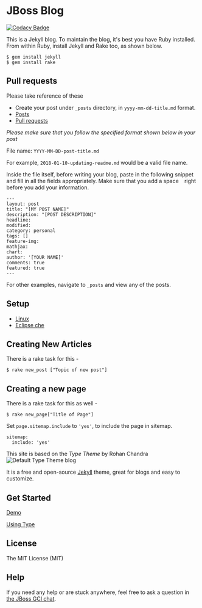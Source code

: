 # JBoss Blog

[![Codacy Badge](https://api.codacy.com/project/badge/Grade/b2466651fc844fb2a262645ae7d1b117)](https://www.codacy.com/app/aashutoshrathi/blog.jboss-outreach.org?utm_source=github.com&amp;utm_medium=referral&amp;utm_content=jboss-outreach/blog.jboss-outreach.org&amp;utm_campaign=Badge_Grade)


This is a Jekyll blog. To maintain the blog, it's best you have Ruby installed.
From within Ruby, install Jekyll and Rake too, as shown below.

```shell
$ gem install jekyll
$ gem install rake
```
## Pull requests

Please take reference of these 
* Create your post under `_posts` directory, in `yyyy-mm-dd-title.md` format. 
* [Posts](https://github.com/jboss-outreach/blog.jboss-outreach.org/tree/master/_posts)
* [Pull requests](https://github.com/jboss-outreach/blog.jboss-outreach.org/pull/21)

*Please make sure that you follow the specified format shown below in your post*

File name: `YYYY-MM-DD-post-title.md`

For example, `2018-01-10-updating-readme.md` would be a valid file name.

Inside the file itself, before writing your blog, paste in the following snippet and fill in all the fields appropriately. Make sure that you add a space ` `   right before you add your information.

```
---
layout: post
title: "[MY POST NAME]"
description: "[POST DESCRIPTION]"
headline: 
modified:
category: personal
tags: []
feature-img: 
mathjax: 
chart: 
author: '[YOUR NAME]'
comments: true
featured: true
---
```

For other examples, navigate to `_posts` and view any of the posts.

## Setup
* [Linux](https://blog.jboss-outreach.org/support/setup-linux)
* [Eclipse che](https://blog.jboss-outreach.org/support/eclipse-che-setup)

## Creating New Articles

There is a rake task for this -

```
$ rake new_post ["Topic of new post"]
```

## Creating a new page

There is a rake task for this as well -

```
$ rake new_page["Title of Page"]
```
Set `page.sitemap.include` to `'yes'`, to include the page in sitemap.
```
sitemap:
  include: 'yes'
```


This site is based on the _Type Theme_ by Rohan Chandra
![Default Type Theme blog](https://cloud.githubusercontent.com/assets/816965/5142407/19742e48-71d6-11e4-8d9d-fdfe010784f0.png)

It is a free and open-source [Jekyll](http://jekyllrb.com) theme, great for blogs and easy to customize.

## Get Started

[Demo](https://rohanchandra.github.io/type-theme/)

[Using Type](https://rohanchandra.github.io/project/type/)

## License
The MIT License (MIT)

## Help
If you need any help or are stuck anywhere, feel free to ask a question in [the JBoss GCI chat](https://gitter.im/jboss-outreach/gci).
